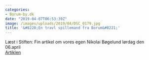```yaml
---
categories:
- Borum-by.dk
date: "2019-04-07T06:53:39Z"
image: /images/uploads/2019/04/DSC_0179.jpg
title: '&#8220;En travl spillemand fra Borum&#8221;'
---
```


Læst i Stiften: Fin artikel om vores egen Nikolai Bøgelund lørdag den 06.april  
[Artiklen](https://stiften.dk/navne/Portraet-En-travl-spillemand-fra-Borum/artikel/569233)